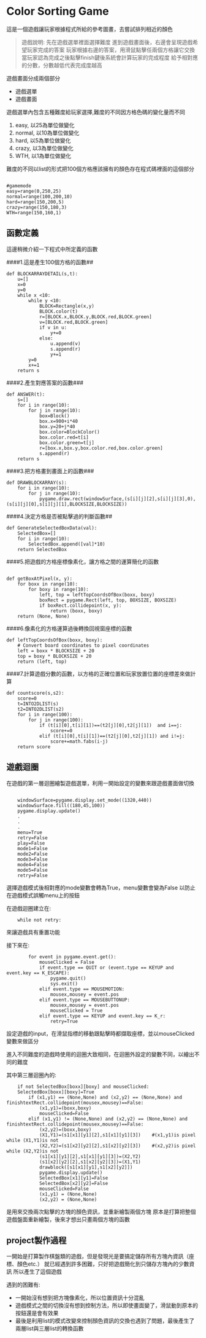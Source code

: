 Color Sorting Game
============

這是一個遊戲讓玩家根據程式所給的參考圖畫，去嘗試排列相近的顏色

>遊戲說明:
>先在遊戲選單裡面選擇難度
>進到遊戲畫面後，右邊會呈現遊戲希望玩家完成的答案
>玩家根據右邊的答案，用滑鼠點擊任兩個方格讓它交換
>當玩家認為完成之後點擊finish鍵後系統會計算玩家的完成程度
>給予相對應的分數，分數越低代表完成度越高

遊戲畫面分成兩個部分

  * 遊戲選單
  * 遊戲畫面

遊戲選單內包含五種難度給玩家選擇,難度的不同因方格色碼的變化量而不同
 1. easy, 以25為單位做變化
 2. normal, 以10為單位做變化
 3. hard, 以5為單位做變化
 4. crazy, 以3為單位做變化
 5. WTH, 以1為單位做變化

難度的不同以list的形式把100個方格應該擁有的顏色存在程式碼裡面的這個部分

~~~

#gamemode
easy=range(0,250,25)
normal=range(100,200,10)
hard=range(150,200,5)
crazy=range(150,180,3)
WTH=range(150,160,1)

~~~

函數定義
-----
這邊稍微介紹一下程式中所定義的函數

####1.這是產生100個方格的函數##

~~~
def BLOCKARRAYDETAIL(s,t):
    u=[]
    x=0
    y=0
    while x <10:
        while y <10:
            BLOCK=Rectangle(x,y)
            BLOCK.color(t)
            r=[BLOCK.x,BLOCK.y,BLOCK.red,BLOCK.green]
            v=[BLOCK.red,BLOCK.green]
            if v in u:
                y+=0
            else:
                u.append(v)
                s.append(r)
                y+=1
        y=0
        x+=1
    return s

~~~

####2.產生對應答案的函數###

~~~
def ANSWER(t):
    s=[]
    for i in range(10):
        for j in range(10):
            box=Block()
            box.x=900+i*40
            box.y=20+j*40
            box.color=BlockColor()
            box.color.red=t[i]
            box.color.green=t[j]
            r=[box.x,box.y,box.color.red,box.color.green]
            s.append(r)
    return s
~~~

####3.把方格畫到畫面上的函數###

~~~
def DRAWBLOCKARRAY(s):
    for i in range(10):
        for j in range(10):
            pygame.draw.rect(windowSurface,(s[i][j][2],s[i][j][3],0),(s[i][j][0],s[i][j][1],BLOCKSIZE,BLOCKSIZE)) 
~~~

####4.決定方格是否被點擊過的判斷函數##

~~~
def GenerateSelectedBoxData(val):
    SelectedBox=[]
    for i in range(10):
        SelectedBox.append([val]*10)
    return SelectedBox
~~~

####5.把遊戲的方格座標像素化，讓方格之間的運算簡化的函數

~~~

def getBoxAtPixel(x, y):
    for boxx in range(10):
        for boxy in range(10):
            left, top = leftTopCoordsOfBox(boxx, boxy)
            boxRect = pygame.Rect(left, top, BOXSIZE, BOXSIZE)
            if boxRect.collidepoint(x, y):
                return (boxx, boxy)
    return (None, None)

~~~

####6.像素化的方格運算過後轉換回視窗座標的函數

~~~
def leftTopCoordsOfBox(boxx, boxy):
    # Convert board coordinates to pixel coordinates
    left = boxx * BLOCKSIZE + 20
    top = boxy * BLOCKSIZE + 20
    return (left, top)
~~~

####7.計算遊戲分數的函數，以方格的正確位置和玩家放置位置的座標差來做計算

~~~
def countscore(s,s2):
    score=0
    t=INTO2DLIST(s)
    t2=INTO2DLIST(s2)
    for i in range(100):
        for j in range(100):
            if (t[i][0],t[i][1])==(t2[j][0],t2[j][1])  and i==j:
                score+=0
            elif (t[i][0],t[i][1])==(t2[j][0],t2[j][1]) and i!=j:
                score+=math.fabs(i-j)
    return score
~~~

遊戲迴圈
--------


在遊戲的第一層迴圈繪製遊戲選單，利用一開始設定的變數來跟遊戲畫面做切換

~~~

    windowSurface=pygame.display.set_mode((1320,440))
    windowSurface.fill((180,45,100))
    pygame.display.update()
    .
    .
    .
    menu=True
    retry=False
    play=False
    mode1=False
    mode2=False
    mode3=False
    mode4=False
    mode5=False
    retry=False
~~~
選擇遊戲模式後相對應的mode變數會轉為True，menu變數會變為False
以防止在遊戲模式誤觸menu上的按鈕

在遊戲迴圈建立在:
~~~
    while not retry:
~~~
來讓遊戲具有重置功能

接下來在:
~~~
        for event in pygame.event.get():
            mouseClicked = False
            if event.type == QUIT or (event.type == KEYUP and event.key == K_ESCAPE):
                pygame.quit()
                sys.exit()
            elif event.type == MOUSEMOTION:
                mousex,mousey = event.pos
            elif event.type == MOUSEBUTTONUP:
                mousex,mousey = event.pos
                mouseClicked = True
            elif event.type == KEYUP and event.key == K_r:
                retry=True
~~~
設定遊戲的input，在滑鼠指標的移動跟點擊時都擷取座標，並以mouseClicked變數來做區分

進入不同難度的遊戲時使用的迴圈大致相同，在迴圈外設定的變數不同，以繪出不同的難度

其中第三層迴圈內的:

~~~
    if not SelectedBox[boxx][boxy] and mouseClicked:
    SelectedBox[boxx][boxy]=True
        if (x1,y1) == (None,None) and (x2,y2) == (None,None) and finishtextRect.collidepoint(mousex,mousey)==False:
            (x1,y1)=(boxx,boxy)
            mouseClicked=False
        elif (x1,y1) != (None,None) and (x2,y2) == (None,None) and finishtextRect.collidepoint(mousex,mousey)==False:
            (x2,y2)=(boxx,boxy)
            (X1,Y1)=(s1[x1][y1][2],s1[x1][y1][3])    #(x1,y1)is pixel while (X1,Y1)is not 
            (X2,Y2)=(s1[x2][y2][2],s1[x2][y2][3])    #(x2,y2)is pixel while (X2,Y2)is not
            (s1[x1][y1][2],s1[x1][y1][3])=(X2,Y2)
            (s1[x2][y2][2],s1[x2][y2][3])=(X1,Y1)
            drawblock([s1[x1][y1],s1[x2][y2]])
            pygame.display.update()
            SelectedBox[x1][y1]=False
            SelectedBox[x2][y2]=False
            mouseClicked=False
            (x1,y1) = (None,None)
            (x2,y2) = (None,None)
~~~
是用來交換兩次點擊的方塊的顏色資訊，並重新繪製兩個方塊
原本是打算把整個遊戲盤面重新繪製，後來才想出只畫兩個方塊的函數

project製作過程
--------
一開始是打算製作棋盤類的遊戲，但是發現光是要搞定儲存所有方塊內資訊（座標、顏色etc.）
就已經遇到許多困難，只好把遊戲簡化到只儲存方塊內的少數資訊
所以產生了這個遊戲

遇到的困難有:

  * 一開始沒有想到把方塊像素化，所以位置資訊十分混亂
  * 遊戲模式之間的切換沒有想到控制方法，所以即使畫面變了，滑鼠動到原本的按鈕還是會有效果
  * 最後是利用list的模式改變來控制顏色資訊的交換也遇到了問題，最後產生了兩層list與三層list的轉換函數

